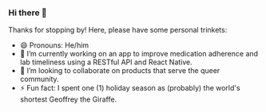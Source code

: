 ### Hi there 👋

<!--
**sarmini1/sarmini1** is a ✨ _special_ ✨ repository because its `README.md` (this file) appears on your GitHub profile.

Here are some ideas to get you started:

- 🔭 I’m currently working on ...
- 🌱 I’m currently learning ...
- 👯 I’m looking to collaborate on ...
- 🤔 I’m looking for help with ...
- 💬 Ask me about ...
- 📫 How to reach me: ...
- 😄 Pronouns: ...
- ⚡ Fun fact: ...
-->

Thanks for stopping by! Here, please have some personal trinkets:

- 😄 Pronouns: He/him
- 🔭 I’m currently working on an app to improve medication adherence and lab timeliness using a RESTful API and React Native.
- 👯 I’m looking to collaborate on products that serve the queer community.
- ⚡ Fun fact: I spent one (1) holiday season as (probably) the world's shortest Geoffrey the Giraffe.

